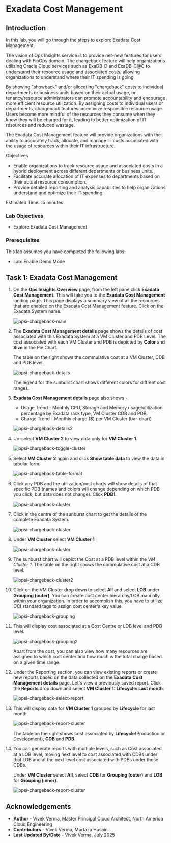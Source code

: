 # Exadata Cost Management

## Introduction

In this lab, you will go through the steps to explore Exadata Cost Management.

The vision of Ops Insights service is to provide net-new features for users dealing with FinOps domain. The chargeback feature will help organizations utilizing Oracle Cloud services such as ExaDB-D and ExaDB-C@C to understand their resource usage and associated costs, allowing organizations to understand where their IT spending is going.

By showing "showback" and/or allocating "chargeback" costs to individual departments or business units based on their actual usage, or tenancy/resource administrators can promote accountability and encourage more efficient resource utilization. By assigning costs to individual users or departments, chargeback features incentivize responsible resource usage. Users become more mindful of the resources they consume when they know they will be charged for it, leading to better optimization of IT resources and reduced wastage.

The Exadata Cost Management feature will provide organizations with the ability to accurately track, allocate, and manage IT costs associated with the usage of resources within their IT infrastructure.

Objectives

* Enable organizations to track resource usage and associated costs in a hybrid deployment across different departments or business units.
* Facilitate accurate allocation of IT expenses to departments based on their actual resource consumption.
* Provide detailed reporting and analysis capabilities to help organizations understand and optimize their IT spending.

Estimated Time: 15 minutes

### Lab Objectives

* Explore Exadata Cost Management

### Prerequisites

This lab assumes you have completed the following labs:

* Lab: Enable Demo Mode

## Task 1: Exadata Cost Management

1. On the **Ops Insights Overview** page, from the left pane click **Exadata Cost Management**. This will take you to the **Exadata Cost Management** landing page. This page displays a summary view of all the resources that are enabled on the Exadata Cost Management feature. Click on the Exadata System name.

      ![opsi-chargeback-main](./images/opsi-chargeback-main.png "Exadata Cost Management")

2. The **Exadata Cost Management details** page shows the details of cost associated with this Exadata System at a VM Cluster and PDB Level. The cost associated with each VM Cluster and PDB is depicted by **Color** and **Size** in the Pie Chart.

      The table on the right shows the commulative cost at a VM Cluster, CDB and PDB level.

      ![opsi-chargeback-details](./images/opsi-chargeback-details.png "Exadata Cost Management")

      The legend for the sunburst chart shows different colors for diffrent cost ranges.

3. **Exadata Cost Management details** page also shows -

      * Usage Trend - Monthly CPU, Storage and Memory usage/utilization percentage by Exadata rack type, VM Cluster CDB and PDB.
      * Charge Trend - Monthly charge ($) per VM Cluster (bar-chart)

      ![opsi-chargeback-details2](./images/opsi-chargeback-details2.png "Exadata Cost Management")

4. Un-select **VM Cluster 2** to view data only for **VM Cluster 1**.

      ![opsi-chargeback-toggle-cluster](./images/opsi-chargeback-toggle-cluster.png " ")

5. Select **VM Cluster 2** again and click **Show table data** to view the data in tabular form.

      ![opsi-chargeback-table-format](./images/opsi-chargeback-table-format.png "Data in tabular format")

6. Click any PDB and the utilization/cost charts will show details of that specific PDB (names and colors will change depending on which PDB you click, but data does not change). Click **PDB1**.

      ![opsi-chargeback-cluster](./images/opsi-chargeback-pdb1.png " ")

7. Click in the centre of the sunburst chart to get the details of the complete Exadata System.

      ![opsi-chargeback-cluster](./images/opsi-chargback-full-exadata-system.png " ")

8. Under **VM Cluster** select **VM Cluster 1**

      ![opsi-chargeback-cluster](./images/opsi-chargeback-cluster.png " ")

9. The sunburst chart will depict the Cost at a PDB level within the *VM Cluster 1*. The table on the right shows the commulative cost at a CDB level.

      ![opsi-chargeback-cluster2](./images/opsi-chargeback-cluster2.png " ")

10. Click on the VM Cluster drop down to select **All** and select **LOB** under **Grouping (outer)**. You can create cost center hierarchy/LOB manually within your organization. In order to accomplish this, you have to utilize OCI standard tags to assign cost center's key value.

       ![opsi-chargeback-grouping](./images/opsi-chargeback-grouping.png " ")

11. This will display cost associated at a Cost Centre or LOB level and PDB level.

      ![opsi-chargeback-grouping2](./images/opsi-chargeback-grouping2.png " ")

      Apart from the cost, you can also view how many resources are assigned to which cost center and how much is the total charge based on a given time range.

12. Under the Reporting section, you can view existing reports or create new reports based on the data collected on the **Exadata Cost Management details** page. Let's view a previously saved report. Click the **Reports** drop down and select **VM Cluster 1: Lifecycle: Last month**.

      ![opsi-chargeback-select-report](./images/opsi-chargeback-select-report.png " ")

13. This will display data for **VM Cluster 1** grouped by **Lifecycle** for last month.

      ![opsi-chargeback-report-cluster](./images/opsi-chargeback-report-cluster.png " ")

      The table on the right shows cost associated by **Lifecycle**(Production or Development), **CDB** and **PDB**.

14. You can generate reports with multiple levels, such as Cost associated at a LOB level, moving next level to cost associated with CDBs under that LOB and at the next level cost associated with PDBs under those CDBs.

      Under **VM Cluster** select **All**, select **CDB** for **Grouping (outer)** and **LOB** for **Grouping (inner)**.

      ![opsi-chargeback-report-cluster](./images/opsi-chargeback-report-levels.png " ")

## Acknowledgements

* **Author** - Vivek Verma, Master Principal Cloud Architect, North America Cloud Engineering
* **Contributors** - Vivek Verma, Murtaza Husain
* **Last Updated By/Date** - Vivek Verma, July 2025
